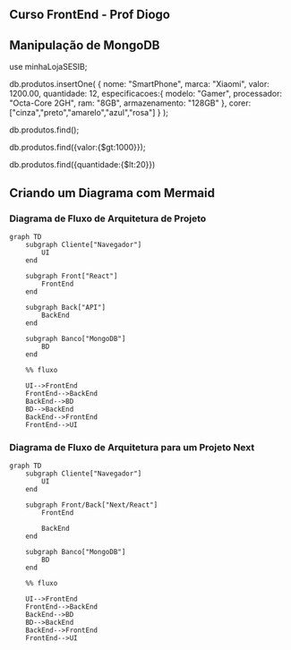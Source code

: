 ## Curso FrontEnd - Prof Diogo 

## Manipulação de MongoDB

use minhaLojaSESIB;

db.produtos.insertOne(
    {
        nome: "SmartPhone",
        marca: "Xiaomi",
        valor: 1200.00,
        quantidade: 12,
        especificacoes:{
            modelo: "Gamer",
            processador: "Octa-Core 2GH",
            ram: "8GB",
            armazenamento: "128GB"
        },
        corer: ["cinza","preto","amarelo","azul","rosa"]
    }
);

db.produtos.find();

db.produtos.find({valor:{$gt:1000}});

db.produtos.find({quantidade:{$lt:20}})


## Criando um Diagrama com Mermaid


### Diagrama de Fluxo de Arquitetura de Projeto
```mermaid 
graph TD
    subgraph Cliente["Navegador"]
        UI
    end
    
    subgraph Front["React"]
        FrontEnd
    end
    
    subgraph Back["API"]
        BackEnd
    end
    
    subgraph Banco["MongoDB"]
        BD
    end

    %% fluxo

    UI-->FrontEnd
    FrontEnd-->BackEnd
    BackEnd-->BD
    BD-->BackEnd
    BackEnd-->FrontEnd
    FrontEnd-->UI

```

### Diagrama de Fluxo de Arquitetura para um Projeto Next

```mermaid 
graph TD
    subgraph Cliente["Navegador"]
        UI
    end
    
    subgraph Front/Back["Next/React"]
        FrontEnd
    
        BackEnd
    end
    
    subgraph Banco["MongoDB"]
        BD
    end

    %% fluxo

    UI-->FrontEnd
    FrontEnd-->BackEnd
    BackEnd-->BD
    BD-->BackEnd
    BackEnd-->FrontEnd
    FrontEnd-->UI

```